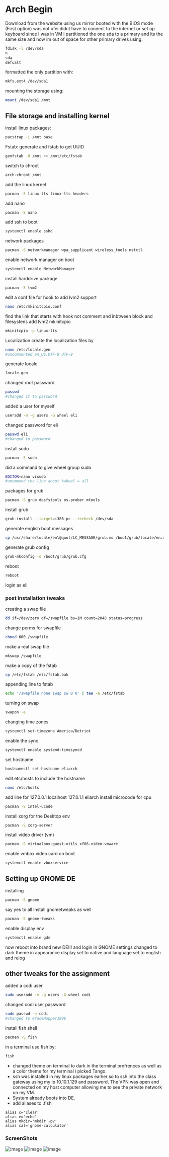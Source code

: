 
# Arch Begin
Download from the website using us mirror
booted with the BIOS mode (First option)
was not ufei
didnt have to connect to the internet or set up keyboard since I was in VM
i partitioned the one sda to a primary and its the same size and now im out of space for other primary
drives using:
```bash
fdisk -l /dev/sda
n
sda
defualt
```
formatted the only partition with:
```bash
mkfs.ext4 /dev/sda1
```
mounting the storage using:
```bash
mount /dev/sda1 /mnt
```
## File storage and installing kernel
install linux packages:
```bash
pacstrap -i /mnt base
```
Fstab: generate and fstab to get UUID
```bash
genfstab -U /mnt >> /mnt/etc/fstab
```
switch to chroot
```bash
arch-chroot /mnt
```
add the linux kernel
```bash
pacman -S linux-lts linux-lts-headers
```
add nano
```bash
pacman -S nano
```
add ssh to boot
```bash
systemctl enable sshd
```
network packages
```bash
pacman -S networkmanager wpa_supplicant wireless_tools netctl
```
enable network manager on boot
```bash
systemctl enable NetworkManager
```
install harddrive package
```bash
pacman -S lvm2
```
edit a conf file for hook to add lvm2 support
```bash
nano /etc/mkinitcpio.conf
```
find the link that starts with hook not comment and inbtween block and filesystens add lvm2
mkinitcpio
```bash
mkinitcpio -p linux-lts
```
Localization create the localization files by
```bash
nano /etc/locale.gen
#uncommented en_US.UTF-8 UTF-8
```
generate locale
```bash
locale-gen
```
changed root password
```bash
passwd
#changed it to password
```
added a user for myself
```bash
useradd -m -g users -G wheel eli
```
changed password for eli
```bash
passwd eli
#changed to password
```
install sudo
```bash
pacman -S sudo
```
did a command to give wheel group sudo
```bash
EDITOR=nano visudo
#uncmmend the line about %wheel = all
```
packages for grub
```bash
pacman -S grub dosfstools os-prober mtools
```
install grub
```bash
grub-install --target=i386-pc --recheck /dev/sda
```
generate english boot messages
```bash
cp /usr/share/locale/en\@quot/LC_MESSAGE/grub.mo /boot/grub/locale/en.mo
```
generate grub config
```bash
grub-mkconfig -o /boot/grub/grub.cfg
```
reboot
```bash
reboot
```
login as eli
### post installation tweaks
creating a swap file
```bash
dd if=/dev/zero of=/swapfile bs=1M count=2048 status=progress
```
change perms for swapfile
```bash
chmod 600 /swapfile
```
make a real swap file
```bash
mkswap /swapfile
```
make a copy of the fstab
```bash
cp /etc/fstab /etc/fstab.bak
```
appending line to fstab
```bash
echo '/swapfile none swap sw 0 0' | tee -a /etc/fstab
```
turning on swap
```bash
swapon -a
```
changing time zones
```bash
systemctl set-timezone America/Detriot
```
enable the sync
```bash
systemctl enable systemd-timesyncd
```
set hostname
```bash
hostnamectl set-hostname eliarch
```
edit etc/hosts to include the hostname
```bash
nano /etc/hosts
```
add line for
127.0.0.1 localhost
127.0.1.1 eliarch
install microcode for cpu
```bash
pacman -S intel-ucode
```
install xorg for the Desktop env
```bash
pacman -S xorg-server
```
install video driver (vm)
```bash
pacman -S virtualbox-guest-utils xf86-video-vmware
```
enable vmbox video card on boot
```bash
systemctl enable vboxservice
```
## Setting up GNOME DE
installing
```bash
pacman -S gnome
```
say yes to all
install gnometweaks as well
```bash
pacman -S gnome-tweaks
```
enable display env
```bash
systemctl enable gdm
```
now reboot into brand new DE!!!
and login
in GNOME
settings changed to dark theme in appearance
display set to native
and language set to english and relog
## other tweaks for the assignment
added a codi user
```bash
sudo useradd -m -g users -G wheel codi
```
changed codi user password
```bash
sudo passwd -e codi
#changed to GraceHopper1906
```
install fish shell
```bash
pacman -S fish
```
in a terminal use fish by:
```bash
fish
```
- changed theme on terminal to dark in the terminal prefrences as well as a color theme for my terminal i picked Tango.
- ssh was installed in my linux packages earlier so to ssh into the class gateway using my ip 10.10.1.129 and password. The VPN was open and
connected on my host computer allowing me to see the private network on my VM.
- System already boots into DE.
- add aliases to .fish
```fish
alias c='clear'
alias e='echo'
alias mkdir='mkdir -pv'
alias cal='gnome-calculator'
```

### ScreenShots
![image](https://user-images.githubusercontent.com/90875780/199777785-ac2e3f3b-a9d6-46bb-8b59-de517e999056.png)
![image](https://user-images.githubusercontent.com/90875780/199777931-4d2fc46d-2467-49f8-9783-7685e105b6f0.png)
![image](https://user-images.githubusercontent.com/90875780/199778033-84717e51-3a70-4f92-a858-8fad938f926d.png)


